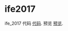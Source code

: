 # ife2017
ife_2017
代码 [代码](https://coding.net/u/ppyuex/p/ife/git).
预览 [预览](http://ppyuex.coding.me/ife/).
